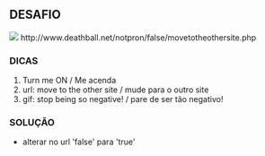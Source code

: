## DESAFIO
<img src="http://www.deathball.net/notpron/false/screen3.gif">
http://www.deathball.net/notpron/false/movetotheothersite.php

### DICAS
1) Turn me ON / Me acenda
1) url: move to the other site / mude para o outro site
2) gif: stop being so negative! / pare de ser tão negativo!

### SOLUÇÃO
- alterar no url  'false' para 'true'
